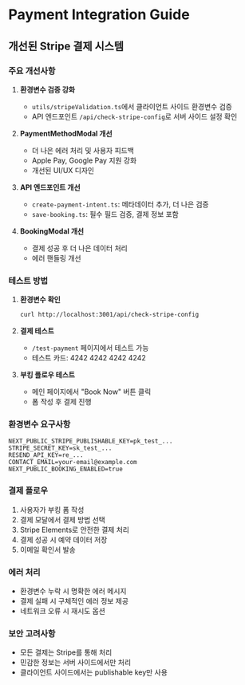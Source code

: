 # Payment Integration Guide

## 개선된 Stripe 결제 시스템

### 주요 개선사항

1. **환경변수 검증 강화**
   - `utils/stripeValidation.ts`에서 클라이언트 사이드 환경변수 검증
   - API 엔드포인트 `/api/check-stripe-config`로 서버 사이드 설정 확인

2. **PaymentMethodModal 개선**
   - 더 나은 에러 처리 및 사용자 피드백
   - Apple Pay, Google Pay 지원 강화
   - 개선된 UI/UX 디자인

3. **API 엔드포인트 개선**
   - `create-payment-intent.ts`: 메타데이터 추가, 더 나은 검증
   - `save-booking.ts`: 필수 필드 검증, 결제 정보 포함

4. **BookingModal 개선**
   - 결제 성공 후 더 나은 데이터 처리
   - 에러 핸들링 개선

### 테스트 방법

1. **환경변수 확인**
   ```bash
   curl http://localhost:3001/api/check-stripe-config
   ```

2. **결제 테스트**
   - `/test-payment` 페이지에서 테스트 가능
   - 테스트 카드: 4242 4242 4242 4242

3. **부킹 플로우 테스트**
   - 메인 페이지에서 "Book Now" 버튼 클릭
   - 폼 작성 후 결제 진행

### 환경변수 요구사항

```env
NEXT_PUBLIC_STRIPE_PUBLISHABLE_KEY=pk_test_...
STRIPE_SECRET_KEY=sk_test_...
RESEND_API_KEY=re_...
CONTACT_EMAIL=your-email@example.com
NEXT_PUBLIC_BOOKING_ENABLED=true
```

### 결제 플로우

1. 사용자가 부킹 폼 작성
2. 결제 모달에서 결제 방법 선택
3. Stripe Elements로 안전한 결제 처리
4. 결제 성공 시 예약 데이터 저장
5. 이메일 확인서 발송

### 에러 처리

- 환경변수 누락 시 명확한 에러 메시지
- 결제 실패 시 구체적인 에러 정보 제공
- 네트워크 오류 시 재시도 옵션

### 보안 고려사항

- 모든 결제는 Stripe를 통해 처리
- 민감한 정보는 서버 사이드에서만 처리
- 클라이언트 사이드에서는 publishable key만 사용
